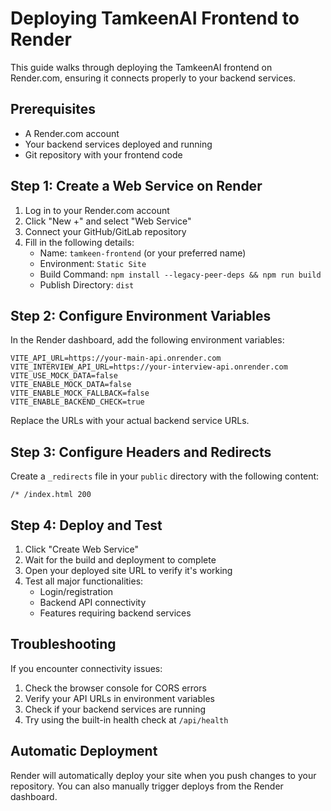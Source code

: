 # Deploying TamkeenAI Frontend to Render

This guide walks through deploying the TamkeenAI frontend on Render.com, ensuring it connects properly to your backend services.

## Prerequisites

- A Render.com account
- Your backend services deployed and running
- Git repository with your frontend code

## Step 1: Create a Web Service on Render

1. Log in to your Render.com account
2. Click "New +" and select "Web Service"
3. Connect your GitHub/GitLab repository
4. Fill in the following details:
   - Name: `tamkeen-frontend` (or your preferred name)
   - Environment: `Static Site`
   - Build Command: `npm install --legacy-peer-deps && npm run build`
   - Publish Directory: `dist`

## Step 2: Configure Environment Variables

In the Render dashboard, add the following environment variables:

```
VITE_API_URL=https://your-main-api.onrender.com
VITE_INTERVIEW_API_URL=https://your-interview-api.onrender.com
VITE_USE_MOCK_DATA=false
VITE_ENABLE_MOCK_DATA=false
VITE_ENABLE_MOCK_FALLBACK=false
VITE_ENABLE_BACKEND_CHECK=true
```

Replace the URLs with your actual backend service URLs.

## Step 3: Configure Headers and Redirects

Create a `_redirects` file in your `public` directory with the following content:

```
/* /index.html 200
```

## Step 4: Deploy and Test

1. Click "Create Web Service"
2. Wait for the build and deployment to complete
3. Open your deployed site URL to verify it's working
4. Test all major functionalities:
   - Login/registration
   - Backend API connectivity
   - Features requiring backend services

## Troubleshooting

If you encounter connectivity issues:

1. Check the browser console for CORS errors
2. Verify your API URLs in environment variables
3. Check if your backend services are running
4. Try using the built-in health check at `/api/health`

## Automatic Deployment

Render will automatically deploy your site when you push changes to your repository. You can also manually trigger deploys from the Render dashboard. 